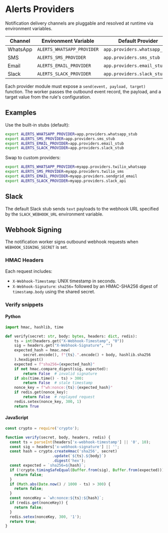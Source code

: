 # Alerts Providers

Notification delivery channels are pluggable and resolved at runtime via environment variables.

| Channel | Environment Variable | Default Provider |
|---------|---------------------|------------------|
| WhatsApp | `ALERTS_WHATSAPP_PROVIDER` | `app.providers.whatsapp_stub` |
| SMS | `ALERTS_SMS_PROVIDER` | `app.providers.sms_stub` |
| Email | `ALERTS_EMAIL_PROVIDER` | `app.providers.email_stub` |
| Slack | `ALERTS_SLACK_PROVIDER` | `app.providers.slack_stub` |

Each provider module must expose a `send(event, payload, target)` function. The worker passes the outbound event record, the payload, and a target value from the rule's configuration.

## Examples

Use the built-in stubs (default):

```bash
export ALERTS_WHATSAPP_PROVIDER=app.providers.whatsapp_stub
export ALERTS_SMS_PROVIDER=app.providers.sms_stub
export ALERTS_EMAIL_PROVIDER=app.providers.email_stub
export ALERTS_SLACK_PROVIDER=app.providers.slack_stub
```

Swap to custom providers:

```bash
export ALERTS_WHATSAPP_PROVIDER=myapp.providers.twilio_whatsapp
export ALERTS_SMS_PROVIDER=myapp.providers.twilio_sms
export ALERTS_EMAIL_PROVIDER=myapp.providers.sendgrid_email
export ALERTS_SLACK_PROVIDER=myapp.providers.slack_api
```

## Slack

The default Slack stub sends `text` payloads to the webhook URL specified by
the `SLACK_WEBHOOK_URL` environment variable.

## Webhook Signing

The notification worker signs outbound webhook requests when `WEBHOOK_SIGNING_SECRET` is set.

### HMAC Headers

Each request includes:

- `X-Webhook-Timestamp`: UNIX timestamp in seconds.
- `X-Webhook-Signature`: `sha256=` followed by an HMAC-SHA256 digest of `timestamp.body` using the shared secret.

### Verify snippets

#### Python

```python
import hmac, hashlib, time

def verify(secret: str, body: bytes, headers: dict, redis):
    ts = int(headers.get("X-Webhook-Timestamp", "0"))
    sig = headers.get("X-Webhook-Signature", "")
    expected_hash = hmac.new(
        secret.encode(), f"{ts}.".encode() + body, hashlib.sha256
    ).hexdigest()
    expected = f"sha256={expected_hash}"
    if not hmac.compare_digest(sig, expected):
        return False  # invalid signature
    if abs(time.time() - ts) > 300:
        return False  # stale timestamp
    nonce_key = f"wh:nonce:{ts}:{expected_hash}"
    if redis.get(nonce_key):
        return False  # replayed request
    redis.setex(nonce_key, 300, 1)
    return True
```

#### JavaScript

```javascript
const crypto = require('crypto');

function verify(secret, body, headers, redis) {
  const ts = parseInt(headers['x-webhook-timestamp'] || '0', 10);
  const sig = headers['x-webhook-signature'] || '';
  const hash = crypto.createHmac('sha256', secret)
                     .update(`${ts}.${body}`)
                     .digest('hex');
  const expected = `sha256=${hash}`;
  if (!crypto.timingSafeEqual(Buffer.from(sig), Buffer.from(expected))) {
    return false;
  }
  if (Math.abs(Date.now() / 1000 - ts) > 300) {
    return false;
  }
  const nonceKey = `wh:nonce:${ts}:${hash}`;
  if (redis.get(nonceKey)) {
    return false;
  }
  redis.setex(nonceKey, 300, '1');
  return true;
}
```
